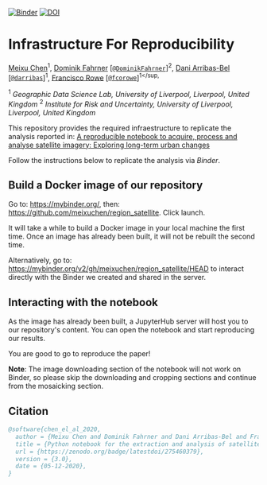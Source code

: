[![Binder](https://mybinder.org/badge_logo.svg)](https://mybinder.org/v2/gh/meixuchen/region_satellite/master)
[![DOI](https://zenodo.org/badge/275460379.svg)](https://zenodo.org/badge/latestdoi/275460379)

# Infrastructure For Reproducibility

[Meixu Chen]()<sup>1</sup>,
[Dominik Fahrner]() [[`@DominikFahrner`](https://twitter.com/DominikFahrner)]<sup>2</sup>,
[Dani Arribas-Bel](http://darribas.org) [[`@darribas`](https://twitter.com/darribas)]<sup>1</sup>,
[Francisco Rowe](http://www.franciscorowe.com) [[`@fcorowe`](http://twitter.com/fcorowe)]<sup>1</sup,

<sup>1</sup> *Geographic Data Science Lab, University of Liverpool, Liverpool, United Kingdom*
<sup>2</sup> *Institute for Risk and Uncertainty, University of Liverpool, Liverpool, United Kingdom*

This repository provides the required infraestructure to replicate the analysis reported in: [A reproducible notebook to acquire, process and analyse satellite imagery: Exploring long-term urban changes](https://doi.org/10.18335/region.v7i2.295)

Follow the instructions below to replicate the analysis via *Binder*.

## Build a Docker image of our repository

Go to: https://mybinder.org/, then: https://github.com/meixuchen/region_satellite. Click launch. 

It will take a while to build a Docker image in your local machine the first time. Once an image has already been built, it will not be rebuilt the second time. 

Alternatively, go to: https://mybinder.org/v2/gh/meixuchen/region_satellite/HEAD to interact directly with the Binder we created and shared in the server.

## Interacting with the notebook

As the image has already been built, a JupyterHub server will host you to our repository's content. You can open the notebook and start reproducing our results. 

You are good to go to reproduce the paper!

**Note**: The image downloading section of the notebook will not work on Binder, so please skip the downloading and cropping sections and continue from the mosaicking section. 

## Citation

```bibtex
@software{chen_el_al_2020,
  author = {Meixu Chen and Dominik Fahrner and Dani Arribas-Bel and Francisco Rowe},
  title = {Python notebook for the extraction and analysis of satellite imagery},
  url = {https://zenodo.org/badge/latestdoi/275460379},
  version = {3.0},
  date = {05-12-2020},
}
```
